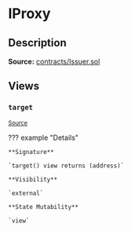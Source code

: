 # IProxy

## Description

**Source:** [contracts/Issuer.sol](https://github.com/Synthetixio/synthetix/tree/v2.91.0-alpha/contracts/Issuer.sol)

## Views

### `target`

<sub>[Source](https://github.com/Synthetixio/synthetix/tree/v2.91.0-alpha/contracts/Issuer.sol#L31)</sub>

??? example "Details"

    **Signature**

    `target() view returns (address)`

    **Visibility**

    `external`

    **State Mutability**

    `view`

